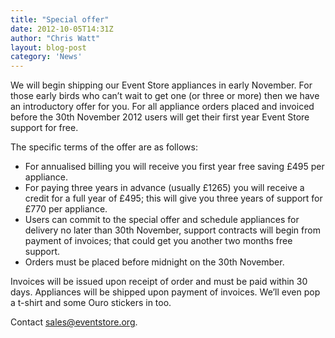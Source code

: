 ```yaml
---
title: "Special offer"
date: 2012-10-05T14:31Z
author: "Chris Watt"
layout: blog-post
category: 'News'
---
```


We will begin shipping our Event Store appliances in early November. For those early birds who can’t wait to get one (or three or more) then we have an introductory offer for you. For all appliance orders placed and invoiced before the 30th November 2012 users will get their first year Event Store support for free.

The specific terms of the offer are as follows:

- For annualised billing you will receive you first year free saving £495 per appliance.
- For paying three years in advance (usually £1265) you will receive a credit for a full year of £495; this will give you three years of support for £770 per appliance.
- Users can commit to the special offer and schedule appliances for delivery no later than 30th November, support contracts will begin from payment of invoices; that could get you another two months free support.
- Orders must be placed before midnight on the 30th November.

Invoices will be issued upon receipt of order and must be paid within 30 days. Appliances will be shipped upon payment of invoices. We’ll even pop a t-shirt and some Ouro stickers in too.

Contact [sales@eventstore.org](mailto:sales@eventstore.org).